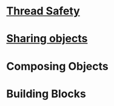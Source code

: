# [Thread Safety](In_practice/Thread_Safety.md)

# [Sharing objects](Sharing%20objects.md)

# Composing Objects

# Building Blocks
